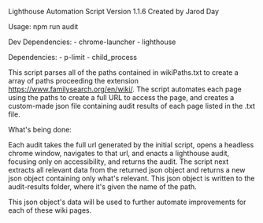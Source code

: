 Lighthouse Automation Script
Version 1.1.6
Created by Jarod Day

Usage: npm run audit

Dev Dependencies:
    - chrome-launcher
    - lighthouse

Dependencies:
    - p-limit
    - child_process

This script parses all of the paths contained in wikiPaths.txt to create a array of paths proceeding the extension https://www.familysearch.org/en/wiki/. The script automates each page using the paths to create a full URL to access the page, and creates a custom-made json file containing audit results of each page listed in the .txt file.

What's being done:

Each audit takes the full url generated by the initial script, opens a headless chrome window, navigates to that url, and enacts a lighthouse audit, focusing only on accessibility, and returns the audit. The script next extracts all relevant data from the returned json object and returns a new json object containing only what's relevant. This json object is written to the audit-results folder, where it's given the name of the path.

This json object's data will be used to further automate improvements for each of these wiki pages.
